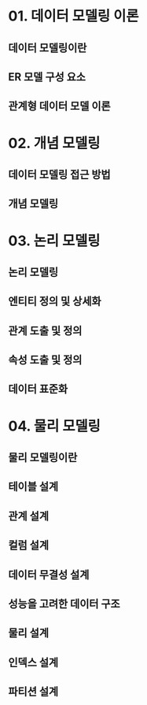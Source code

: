 # 01. 데이터 모델링 이론
## 데이터 모델링이란
## ER 모델 구성 요소
## 관계형 데이터 모델 이론

# 02. 개념 모델링
## 데이터 모델링 접근 방법
## 개념 모델링

# 03. 논리 모델링
## 논리 모델링
## 엔티티 정의 및 상세화
## 관계 도출 및 정의
## 속성 도출 및 정의
## 데이터 표준화

# 04. 물리 모델링
## 물리 모델링이란
## 테이블 설계
## 관계 설계
## 컬럼 설계
## 데이터 무결성 설계
## 성능을 고려한 데이터 구조
## 물리 설계
## 인덱스 설계
## 파티션 설계
